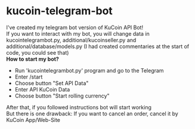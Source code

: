 # kucoin-telegram-bot
I've created my telegram bot version of KuCoin API Bot! <br>
If you want to interact with my bot, you will change data in kucointelegrambot.py, additional/kucoinseller.py and additional/database/models.py (I had created commentaries at the start of code, you could see that)<br>
<b>How to start my bot?</b><br>
<ul>
  <li>Run 'kucointelegrambot.py' program and go to the Telegram</li>
  <li>Enter /start</li>
  <li>Choose button "Set API Data"</li>
  <li>Enter API KuCoin Data</li>
  <li>Choose button "Start rolling currency"</li>
</ul>
After that, if you followed instructions bot will start working<br>
But there is one drawback: If you want to cancel an order, cancel it by KuCoin App/Web-Site
